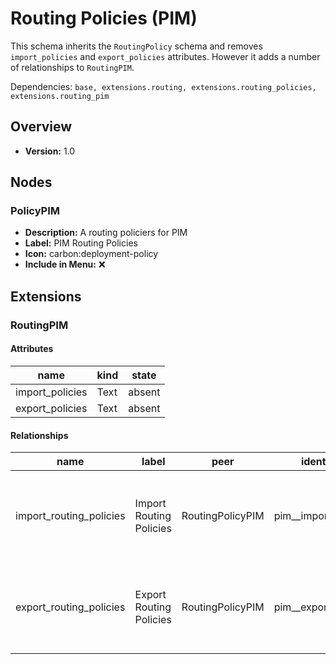 # Routing Policies (PIM)

This schema inherits the `RoutingPolicy` schema and removes `import_policies` and `export_policies` attributes. However it adds a number of relationships to `RoutingPIM`.

Dependencies: `base, extensions.routing, extensions.routing_policies, extensions.routing_pim`

## Overview

- **Version:** 1.0

## Nodes

### PolicyPIM

- **Description:** A routing policiers for PIM
- **Label:** PIM Routing Policies
- **Icon:** carbon:deployment-policy
- **Include in Menu:** ❌

## Extensions
### RoutingPIM
#### Attributes

| name | kind | state |
| ---- | ---- | ----- |
| import_policies | Text | absent |
| export_policies | Text | absent |

#### Relationships

| name | label | peer | identifier | description | kind | cardinality |
| ---- | ----- | ---- | ---------- | ----------- | ---- | ----------- |
| import_routing_policies | Import Routing Policies | RoutingPolicyPIM | pim__import_policies | The routing-policies used by this instance for import. | Generic | many |
| export_routing_policies | Export Routing Policies | RoutingPolicyPIM | pim__export_policies | The routing-policies used by this instance for export. | Generic | many |
